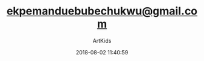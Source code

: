 ---
index: 4753
title: "ekpemanduebubechukwu@gmail.com"
subtitle: ""
author: "ArtKids"
date: "2018-08-02 11:40:59"
seo:
  description: ""
content: "ekpemanduebubechukwu@gmail.com
Ekpemandu Ebubechukwu Promise"
status: "published"
comment_status: "closed"
modified: "2018-08-02 11:40:59"
type: "flamingo_contact"
comment_count: 0
tags: []
---